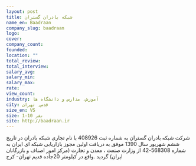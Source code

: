 ```yaml
---
layout: post
title: شبکه بادران گستران
name_en: Baadraan
company_slug: baadraan
logo: 
cover: 
company_count:
founded:
location: ""
total_review: 
total_interview: 
salary_avg: 
salary_min: 
salary_max: 
rate: 
view_count: 
industry: آموزش، مدارس و دانشگاه ها
city: قدس, تهران
size_en: VS
size: 1-10 نفر
site: http://baadraan.ir
---
```


شرکت شبکه بادران گستران به شماره ثبت 408926 با نام تجاری شبکه بادران در تاریخ ششم شهریور سال 1390 موفق به دریافت اولین مجوز بازاریابی شبکه ای ایران به شماره 568308-42 از وزارت صنعت ، معدن و تجارت (مرکز امور اصناف و بازرگانان ایران) گردید .واقع در کیلومتر 20جاده قدیم تهران- کرج

